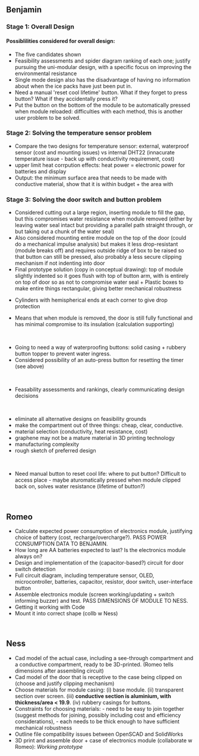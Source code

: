 ## Benjamin

### Stage 1: Overall Design

#### Possiblilities considered for overall design:
- The five candidates shown
- Feasibility assessments and spider diagram ranking of each one; justify pursuing the uni-modular design, with a specific focus on improving the environmental resistance
- Single mode design also has the disadvantage of having no information about when the ice packs have just been put in.
- Need a manual 'reset cool lifetime' button. What if they forget to press button? What if they accidentally press it?
- Put the button on the bottom of the module to be automatically pressed when module reloaded: difficulties with each method, this is another user problem to be solved. 


### Stage 2: Solving the temperature sensor problem
- Compare the two designs for temperature sensor: external, waterproof sensor (cost and mounting issues) vs internal DHT22 (innacurate temperature issue - back up with conductivity requirement, cost)
- upper limit heat corrpution effects: heat power = electronic power for batteries and display
- Output: the minimum surface area that needs to be made with conductive material, show that it is within budget + the area with 


### Stage 3: Solving the door switch and button problem

- Considered cutting out a large region, inserting module to fill the gap, but this compromises water resistance when module removed (either by leaving water seal intact but providing a parallel path straight through, or but taking out a chunk of the water seal)
- Also considered mounting entire module on the top of the door (could do a mechanical impulse analysis) but makes it less drop-resistant (module breaks off) and requires outside ridge of box to be raised so that button can still be pressed, also probably a less secure clipping mechanism if not indenting into door
- Final prototype solution (copy in conceptual drawing): top of module slightly indented so it goes flush with top of button arm, with is entirely on top of door so as not to compromise water seal + Plastic boxes to make entire things rectangular, giving better mechanical robustness
+ Cylinders with hemispherical ends at each corner to give drop protection
- Means that when module is removed, the door is still fully functional and has minimal compromise to its insulation (calculation supporting)

<br />
  
- Going to need a way of waterproofing buttons: solid casing + rubbery button topper to prevent water ingress. 
- Considered possibility of an auto-press button for resetting the timer (see above)

<br />

- Feasability assessments and rankings, clearly communicating design decisions

<br />

- eliminate all alternative designs on feasibility grounds
- make the compartment out of three things: cheap, clear, conductive. 
- material selection (conductivity, heat resistance, cost)
- graphene may not be a mature material in 3D printing technology
- manufacturing complexity
- rough sketch of preferred design

<br />

- Need manual button to reset cool life: where to put button? Difficult to access place - maybe aturomatically pressed when module clipped back on, solves water resistance (lifetime of button?)

<br />

## Romeo
- Calculate expected power consumption of electronics module, justifying choice of battery (cost, recharge/overcharge?). PASS POWER CONSUMPTION DATA TO BENJAMIN.
- How long are AA batteries expected to last? Is the electronics module always on?
- Design and implementation of the (capacitor-based?) circuit for door switch detection
- Full circuit diagram, including temperature sensor, OLED, microcontroller, batteries, capacitor, resistor, door switch, user-interface button
- Assemble electronics module (screen working/updating + switch informing buzzer) and test. PASS DIMENSIONS OF MODULE TO NESS. 
- Getting it working with Code 
- Mount it into correct shape (collb w Ness)


<br />

## Ness
- Cad model of the actual case, including a see-through compartment and a conductive compartment, ready to be 3D-printed.  (Romeo tells dimensions after assembling circuit)
- Cad model of the door that is receptive to the case being clipped on (choose and justify clipping mechanism)
- Choose materials for module casing: (i) base module. (ii) transparent section over screen. (iii) **conductive section is aluminium, with thickness/area < 19.9**. (iv) rubbery casings for buttons.
- Constraints for choosing materials: - need to be easy to join together (suggest methods for joining, possibly including cost and efficiency considerations), - each needs to be thick enough to have sufficient mechanical robustness
- Outline file compatibility issues between OpenSCAD and SolidWorks
- 3D print and assemble door + case of electronics module (collaborate w Romeo): *Working prototype*
